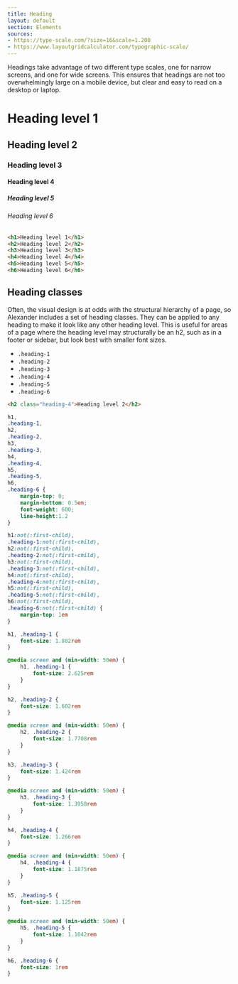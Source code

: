 ```yaml
---
title: Heading
layout: default
section: Elements
sources:
- https://type-scale.com/?size=16&scale=1.200
- https://www.layoutgridcalculator.com/typographic-scale/
---
```


Headings take advantage of two different type scales, one for narrow screens, and one for wide screens. This ensures that headings are not too overwhelmingly large on a mobile device, but clear and easy to read on a desktop or laptop.

<div class="stage">
    <h1>Heading level 1</h1>
    <h2>Heading level 2</h2>
    <h3>Heading level 3</h3>
    <h4>Heading level 4</h4>
    <h5>Heading level 5</h5>
    <h6>Heading level 6</h6>
</div>

```html
<h1>Heading level 1</h1>
<h2>Heading level 2</h2>
<h3>Heading level 3</h3>
<h4>Heading level 4</h4>
<h5>Heading level 5</h5>
<h6>Heading level 6</h6>
```

## Heading classes

Often, the visual design is at odds with the structural hierarchy of a page, so Alexander includes a set of heading classes. They can be applied to any heading to make it look like any other heading level. This is useful for areas of a page where the heading level may structurally be an h2, such as in a footer or sidebar, but look best with smaller font sizes.

- `.heading-1`
- `.heading-2`
- `.heading-3`
- `.heading-4`
- `.heading-5`
- `.heading-6`

```html
<h2 class="heading-4">Heading level 2</h2>
```

```css
h1,
.heading-1,
h2,
.heading-2,
h3,
.heading-3,
h4,
.heading-4,
h5,
.heading-5,
h6,
.heading-6 {
    margin-top: 0;
    margin-bottom: 0.5em;
    font-weight: 600;
    line-height:1.2
}

h1:not(:first-child),
.heading-1:not(:first-child),
h2:not(:first-child),
.heading-2:not(:first-child),
h3:not(:first-child),
.heading-3:not(:first-child),
h4:not(:first-child),
.heading-4:not(:first-child),
h5:not(:first-child),
.heading-5:not(:first-child),
h6:not(:first-child),
.heading-6:not(:first-child) {
    margin-top: 1em
}

h1, .heading-1 {
    font-size: 1.802rem
}

@media screen and (min-width: 50em) {
    h1, .heading-1 {
        font-size: 2.625rem
    }
}

h2, .heading-2 {
    font-size: 1.602rem
}

@media screen and (min-width: 50em) {
    h2, .heading-2 {
        font-size: 1.7708rem
    }
}

h3, .heading-3 {
    font-size: 1.424rem
}

@media screen and (min-width: 50em) {
    h3, .heading-3 {
        font-size: 1.3958rem
    }
}

h4, .heading-4 {
    font-size: 1.266rem
}

@media screen and (min-width: 50em) {
    h4, .heading-4 {
        font-size: 1.1875rem
    }
}

h5, .heading-5 {
    font-size: 1.125rem
}

@media screen and (min-width: 50em) {
    h5, .heading-5 {
        font-size: 1.1042rem
    }
}

h6, .heading-6 {
    font-size: 1rem
}
```